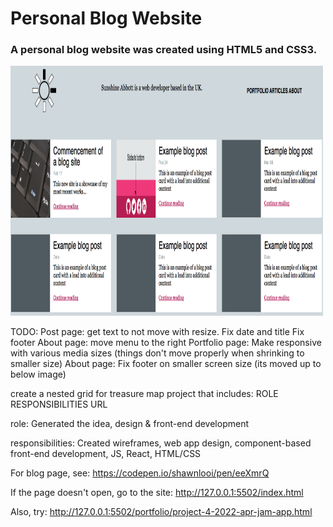 # Personal Blog Website
### A personal blog website was created using HTML5 and CSS3.

<img src="/images/blog_homepage.png" width="500" height="400">

TODO:
Post page: get text to not move with resize. 
    Fix date and title
        Fix footer
About page: move menu to the right
Portfolio page: Make responsive with various media sizes (things don't move properly when shrinking to smaller size)
About page: Fix footer on smaller screen size (its moved up to below image)

create a nested grid for treasure map project that includes:
ROLE            RESPONSIBILITIES       URL

role: Generated the idea, design & front-end development

responsibilities: 
Created wireframes, web app design, component-based front-end development, JS, React, HTML/CSS

For blog page, see: https://codepen.io/shawnlooi/pen/eeXmrQ

If the page doesn't open, go to the site:
http://127.0.0.1:5502/index.html

Also, try:
http://127.0.0.1:5502/portfolio/project-4-2022-apr-jam-app.html

